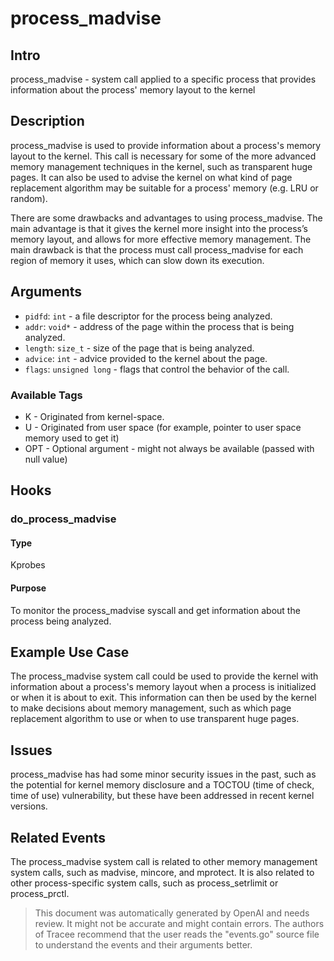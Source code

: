 
# process_madvise

## Intro
process_madvise - system call applied to a specific process that provides information about the process' memory layout to the kernel

## Description
process_madvise is used to provide information about a process's memory layout to the kernel. This call is necessary for some of the more advanced memory management techniques in the kernel, such as transparent huge pages. It can also be used to advise the kernel on what kind of page replacement algorithm may be suitable for a process' memory (e.g. LRU or random). 

There are some drawbacks and advantages to using process_madvise. The main advantage is that it gives the kernel more insight into the process’s memory layout, and allows for more effective memory management. The main drawback is that the process must call process_madvise for each region of memory it uses, which can slow down its execution.

## Arguments
* `pidfd`: `int` - a file descriptor for the process being analyzed.
* `addr`: `void*` - address of the page within the process that is being analyzed.
* `length`: `size_t` - size of the page that is being analyzed.
* `advice`: `int` - advice provided to the kernel about the page.
* `flags`: `unsigned long` - flags that control the behavior of the call.

### Available Tags
* K - Originated from kernel-space.
* U - Originated from user space (for example, pointer to user space memory used to get it)
* OPT - Optional argument - might not always be available (passed with null value)

## Hooks
### do_process_madvise
#### Type
Kprobes 
#### Purpose
To monitor the process_madvise syscall and get information about the process being analyzed.

## Example Use Case
The process_madvise system call could be used to provide the kernel with information about a process's memory layout when a process is initialized or when it is about to exit. This information can then be used by the kernel to make decisions about memory management, such as which page replacement algorithm to use or when to use transparent huge pages.

## Issues
process_madvise has had some minor security issues in the past, such as the potential for kernel memory disclosure and a TOCTOU (time of check, time of use) vulnerability, but these have been addressed in recent kernel versions.

## Related Events
The process_madvise system call is related to other memory management system calls, such as madvise, mincore, and mprotect. It is also related to other process-specific system calls, such as process_setrlimit or process_prctl.

> This document was automatically generated by OpenAI and needs review. It might
> not be accurate and might contain errors. The authors of Tracee recommend that
> the user reads the "events.go" source file to understand the events and their
> arguments better.
